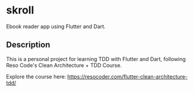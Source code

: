 # skroll

Ebook reader app using Flutter and Dart.

## Description

This is a personal project for learning TDD with Flutter and Dart, following Reso Code's Clean Architecture + TDD Course.

Explore the course here: https://resocoder.com/flutter-clean-architecture-tdd/

